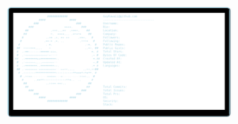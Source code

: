 <div align="center">
  <!-- Black infill box with colored outline around the image -->
  <table border="2" cellspacing="0" cellpadding="0" style="border-color:#ADD8E6;border-radius:8px;">
    <tr>
      <td bgcolor="#000000" style="padding:10px;">
        <img src="out/fetch.png" alt="Github Fetch" />
      </td>
    </tr>
  </table>
</div>
